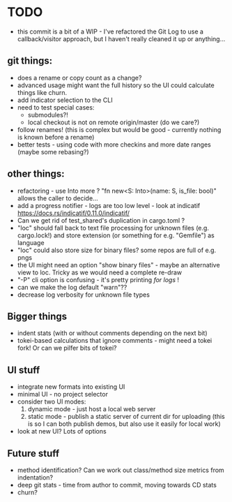 # TODO

- this commit is a bit of a WIP - I've refactored the Git Log to use a callback/visitor approach, but I haven't really cleaned it up or anything...

## git things:
- does a rename or copy count as a change?
- advanced usage might want the full history so the UI could calculate things like churn.
- add indicator selection to the CLI
- need to test special cases:
  - submodules?!
  - local checkout is not on remote origin/master (do we care?)
- follow renames! (this is complex but would be good - currently nothing is known before a rename)
- better tests - using code with more checkins and more date ranges (maybe some rebasing?)

## other things:
- refactoring - use Into more ? "fn new<S: Into<String>>(name: S, is_file: bool)" allows the caller to decide...
- add a progress notifier - logs are too low level - look at indicatif https://docs.rs/indicatif/0.11.0/indicatif/
- Can we get rid of test_shared's duplication in cargo.toml ?
- "loc" should fall back to text file processing for unknown files (e.g. cargo.lock!) and store extension (or something for e.g. "Gemfile") as language
- "loc" could also store size for binary files? some repos are full of e.g. pngs
 - the UI might need an option "show binary files" - maybe an alternative view to loc.  Tricky as we would need a complete re-draw
- "-P" cli option is confusing - it's pretty printing _for logs_ !
- can we make the log default "warn"??
- decrease log verbosity for unknown file types

## Bigger things
- indent stats (with or without comments depending on the next bit)
- tokei-based calculations that ignore comments - might need a tokei fork! Or can we pilfer bits of tokei?

## UI stuff
- integrate new formats into existing UI
- minimal UI - no project selector
- consider two UI modes:
  1. dynamic mode - just host a local web server
  2. static mode - publish a static server of current dir for uploading
  (this is so I can both publish demos, but also use it easily for local work)
- look at new UI? Lots of options

## Future stuff
- method identification? Can we work out class/method size metrics from indentation?
- deep git stats - time from author to commit, moving towards CD stats
- churn?
